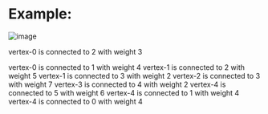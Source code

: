 # Example:
![image](https://user-images.githubusercontent.com/63556870/104120371-fe08cf00-533e-11eb-8a13-e517ac88b366.png)


vertex-0 is connected to 2 with weight 3

vertex-0 is connected to 1 with weight 4
vertex-1 is connected to 2 with weight 5
vertex-1 is connected to 3 with weight 2
vertex-2 is connected to 3 with weight 7
vertex-3 is connected to 4 with weight 2
vertex-4 is connected to 5 with weight 6
vertex-4 is connected to 1 with weight 4
vertex-4 is connected to 0 with weight 4
